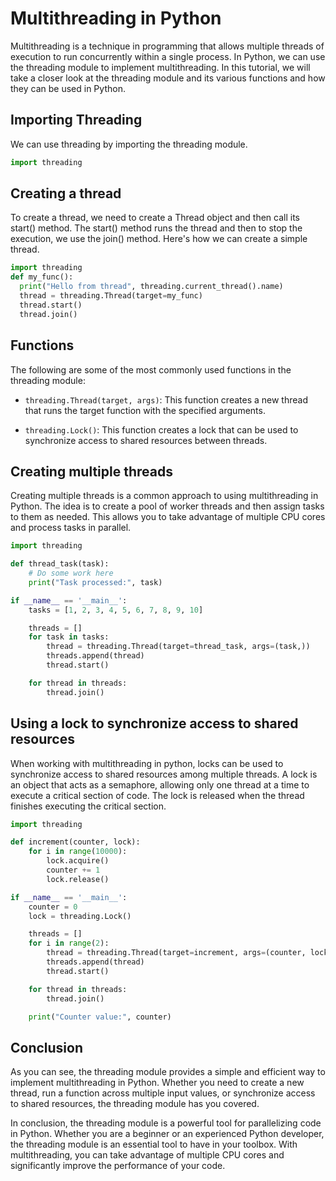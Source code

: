 # Multithreading in Python

Multithreading is a technique in programming that allows multiple threads of execution to run concurrently within a single process. In Python, we can use the threading module to implement multithreading. In this tutorial, we will take a closer look at the threading module and its various functions and how they can be used in Python.

## Importing Threading
We can use threading by importing the threading module.

```python
import threading
```

## Creating a thread
To create a thread, we need to create a Thread object and then call its start() method. The start() method runs the thread and then to stop the execution, we use the join() method. Here's how we can create a simple thread.

```python
import threading
def my_func():
  print("Hello from thread", threading.current_thread().name)
  thread = threading.Thread(target=my_func)
  thread.start()
  thread.join()
```
## Functions
The following are some of the most commonly used functions in the threading module:

- `threading.Thread(target, args)`: This function creates a new thread that runs the target function with the specified arguments.

- `threading.Lock()`: This function creates a lock that can be used to synchronize access to shared resources between threads.

## Creating multiple threads
Creating multiple threads is a common approach to using multithreading in Python. The idea is to create a pool of worker threads and then assign tasks to them as needed. This allows you to take advantage of multiple CPU cores and process tasks in parallel.

```python
import threading

def thread_task(task):
    # Do some work here
    print("Task processed:", task)

if __name__ == '__main__':
    tasks = [1, 2, 3, 4, 5, 6, 7, 8, 9, 10]

    threads = []
    for task in tasks:
        thread = threading.Thread(target=thread_task, args=(task,))
        threads.append(thread)
        thread.start()

    for thread in threads:
        thread.join()
```

## Using a lock to synchronize access to shared resources
When working with multithreading in python, locks can be used to synchronize access to shared resources among multiple threads. A lock is an object that acts as a semaphore, allowing only one thread at a time to execute a critical section of code. The lock is released when the thread finishes executing the critical section.

```python
import threading

def increment(counter, lock):
    for i in range(10000):
        lock.acquire()
        counter += 1
        lock.release()

if __name__ == '__main__':
    counter = 0
    lock = threading.Lock()

    threads = []
    for i in range(2):
        thread = threading.Thread(target=increment, args=(counter, lock))
        threads.append(thread)
        thread.start()

    for thread in threads:
        thread.join()

    print("Counter value:", counter)
```

## Conclusion
As you can see, the threading module provides a simple and efficient way to implement multithreading in Python. Whether you need to create a new thread, run a function across multiple input values, or synchronize access to shared resources, the threading module has you covered.

In conclusion, the threading module is a powerful tool for parallelizing code in Python. Whether you are a beginner or an experienced Python developer, the threading module is an essential tool to have in your toolbox. With multithreading, you can take advantage of multiple CPU cores and significantly improve the performance of your code.
